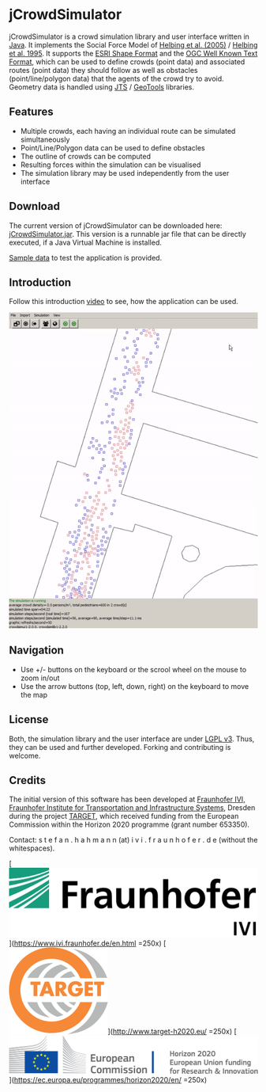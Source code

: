 # jCrowdSimulator
jCrowdSimulator is a crowd simulation library and user interface written in [Java](https://www.java.com/). It implements the Social Force Model of [Helbing et al. (2005)](https://pubsonline.informs.org/doi/pdf/10.1287/trsc.1040.0108) / [Helbing et al. 1995](https://journals.aps.org/pre/abstract/10.1103/PhysRevE.51.4282). It supports the [ESRI Shape Format](https://www.esri.com/library/whitepapers/pdfs/shapefile.pdf) and the [OGC Well Known Text Format](https://www.opengeospatial.org/standards/wkt-crs), which can be used to define crowds (point data) and associated routes (point data) they should follow as well as obstacles (point/line/polygon data) that the agents of the crowd try to avoid. Geometry data is handled using [JTS](https://en.wikipedia.org/wiki/JTS_Topology_Suite) / [GeoTools](http://www.geotools.org/) libraries.

## Features
+ Multiple crowds, each having an individual route can be simulated simultaneously
+ Point/Line/Polygon data can be used to define obstacles
+ The outline of crowds can be computed
+ Resulting forces within the simulation can be visualised
+ The simulation library may be used independently from the user interface

## Download
The current version of jCrowdSimulator can be downloaded here: [jCrowdSimulator.jar](jCrowdSimulator.jar).
This version is a runnable jar file that can be directly executed, if a Java Virtual Machine is installed.

[Sample data](sampledata) to test the application is provided.

## Introduction
Follow this introduction [video](https://youtu.be/1Pn2VdOSdPw) to see, how the application can be used.

[![jCrowdSimulator youtube intro](jCrowdSimulatorIntro.gif)](https://youtu.be/1Pn2VdOSdPw)

## Navigation
+ Use +/- buttons on the keyboard or the scrool wheel on the mouse to zoom in/out
+ Use the arrow buttons (top, left, down, right) on the keyboard to move the map


## License
Both, the simulation library and the user interface are under [LGPL v3](https://opensource.org/licenses/lgpl-3.0.html). Thus, they can be used and further developed. Forking and contributing is welcome.

## Credits
The initial version of this software has been developed at [Fraunhofer IVI, Fraunhofer Institute for Transportation and Infrastructure Systems](https://www.ivi.fraunhofer.de/en.html), Dresden during the project [TARGET](http://www.target-h2020.eu/), which received funding from the European Commission within the Horizon 2020 programme (grant number 653350).

Contact: s t e f a n . h a h m a n n (at) i v i . f r a u n h o f e r . d e (without the whitespaces).


[![Fraunhofer IVI](ivi.svg)](https://www.ivi.fraunhofer.de/en.html =250x)
[![TARGET project](target.png)](http://www.target-h2020.eu/ =250x)
[![TARGET project](ech2020.png)](https://ec.europa.eu/programmes/horizon2020/en/ =250x)